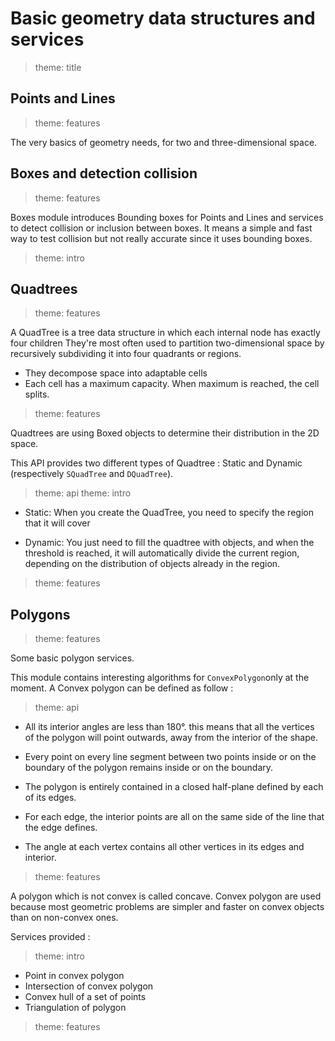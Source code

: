 # Basic geometry data structures and services

> theme: title

## Points and Lines

> theme: features

The very basics of geometry needs, for two and three-dimensional space.

## Boxes and detection collision

> theme: features

Boxes module introduces Bounding boxes for Points and Lines and services to detect collision or inclusion between boxes.
It means a simple and fast way to test collision but not really accurate since it uses bounding boxes.

> theme: intro

## Quadtrees

> theme: features

A QuadTree is a tree data structure in which each internal node has exactly four children
They're most often used to partition two-dimensional space by recursively subdividing
it into four quadrants or regions.

* They decompose space into adaptable cells
* Each cell has a maximum capacity. When maximum is reached, the cell splits.

> theme: features

Quadtrees are using Boxed objects to determine their distribution in the 2D space.

This API provides two different types of Quadtree : Static and Dynamic (respectively `SQuadTree` and `DQuadTree`).

> theme: api
> theme: intro

* Static: When you create the QuadTree, you need to specify the region that it will cover

* Dynamic: You just need to fill the quadtree with objects, and when the threshold is reached,
  it will automatically divide the current region, depending on the distribution of objects already in the region.

> theme: features

## Polygons

> theme: features

Some basic polygon services.

This module contains interesting algorithms for `ConvexPolygon`only at the moment. A Convex polygon can be defined as follow :

> theme: api

* All its interior angles are less than 180°. this means that all the vertices of the polygon
  will point outwards, away from the interior of the shape.

* Every point on every line segment between two points inside or on the boundary of the polygon
  remains inside or on the boundary.

* The polygon is entirely contained in a closed half-plane defined by each of its edges.

* For each edge, the interior points are all on the same side of the line that the edge defines.

* The angle at each vertex contains all other vertices in its edges and interior.

> theme: features

A polygon which is not convex is called concave. Convex polygon are used because most
geometric problems are simpler and faster on convex objects than on non-convex ones.

Services provided :

> theme: intro

* Point in convex polygon
* Intersection of convex polygon
* Convex hull of a set of points
* Triangulation of polygon

> theme: features


